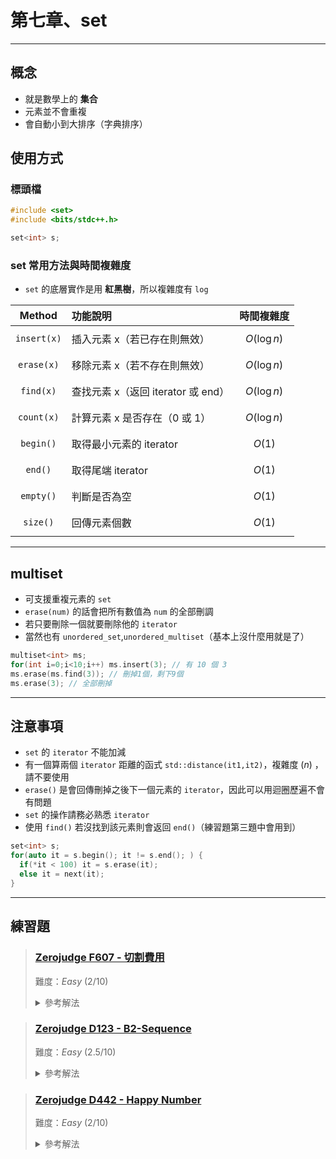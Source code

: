 # 第七章、set
---
## 概念
- 就是數學上的 **集合**
- 元素並不會重複
- 會自動小到大排序（字典排序）

## 使用方式
### 標頭檔
```cpp
#include <set>
#include <bits/stdc++.h>
```
```cpp
set<int> s;
```

### set 常用方法與時間複雜度
- `set` 的底層實作是用 **紅黑樹**，所以複雜度有 `log`

|   Method       | 功能說明                          | 時間複雜度 |
|:--------------:|:----------------------------------|:----------:|
| `insert(x)`     | 插入元素 x（若已存在則無效）       | $$O(\log n)$$ |
| `erase(x)`      | 移除元素 x（若不存在則無效）       | $$O(\log n)$$ |
| `find(x)`       | 查找元素 x（返回 iterator 或 end） | $$O(\log n)$$ |
| `count(x)`      | 計算元素 x 是否存在（0 或 1）     | $$O(\log n)$$ |
| `begin()`       | 取得最小元素的 iterator           | $$O(1)$$     |
| `end()`         | 取得尾端 iterator                 | $$O(1)$$     |
| `empty()`       | 判斷是否為空                       | $$O(1)$$     |
| `size()`        | 回傳元素個數                        | $$O(1)$$     |

---

## multiset
- 可支援重複元素的 `set`
- `erase(num)` 的話會把所有數值為 `num` 的全部刪調
- 若只要刪除一個就要刪除他的 `iterator`
- 當然也有 `unordered_set`,`unordered_multiset`（基本上沒什麼用就是了）
```cpp
multiset<int> ms;
for(int i=0;i<10;i++) ms.insert(3); // 有 10 個 3
ms.erase(ms.find(3)); // 刪掉1個，剩下9個
ms.erase(3); // 全部刪掉
```

---

## 注意事項
- `set` 的 `iterator` 不能加減
- 有一個算兩個 `iterator` 距離的函式 `std::distance(it1,it2)`，複雜度 $(n)$ ，請不要使用
- `erase()` 是會回傳刪掉之後下一個元素的 `iterator`，因此可以用迴圈歷遍不會有問題
- `set` 的操作請務必熟悉 `iterator`
- 使用 `find()` 若沒找到該元素則會返回 `end()`（練習題第三題中會用到）
```cpp
set<int> s;
for(auto it = s.begin(); it != s.end(); ) {
  if(*it < 100) it = s.erase(it);
  else it = next(it);
}
```
---

## 練習題
> ### [Zerojudge F607 - 切割費用](https://zerojudge.tw/ShowProblem?problemid=f607)
>
> 難度：*Easy* $(2/10)$
> 
> <details>
>   <summary> 參考解法 </summary>
> ```cpp
> #include <iostream>
> #include <set>
> #include <vector>
> using namespace std;
> #define int long long
> signed main(){
>     int n,L;cin>>n>>L;
>     int a,b,ans = 0;
>     vector<int>v(n);
>     set<int>s;
>     for(int i =0;i<n;i++){
>         cin>>a>>b;
>         v[b-1] = a;
>     }
>     s.insert(0);s.insert(L);
>     for(int i = 0;i<n;i++){
>         auto it = s.lower_bound(v[i]);
>         int cost = *it;
>         it--;
>         cost -= *it;
>         ans += cost;
>         s.insert(v[i]);
>     }
>     cout << ans;
> }
> ```
> </details>

> ### [Zerojudge D123 - B2-Sequence](https://zerojudge.tw/ShowProblem?problemid=d123)
>
> 難度：*Easy* $(2.5/10)$
> 
> <details>
>   <summary> 參考解法 </summary>
> ```cpp
> #include <bits/stdc++.h>
> using namespace std;
> #define Nline int t;cin>>t;for(int i=0;i<t;i++)
> #define EOF(i) int i;while(cin >> i)
> #define declare int x;cin>>x;
> #define blank ' '
> #define endl '\n'
> int main(){
>     int Case = 1;
>     EOF(t){
>         int n;
>         bool flag = true;
>         int appear[20001],arr[t];
>         for(int i = 0;i<20002;i++)appear[i]=0;
>         for(int i = 0;i<t;i++){
>             cin >> arr[i];
>         }
>         if(arr[0] < 1){
>             flag = false;
>         }
>         for(int i = 0;i<t-1;i++){
>             if(arr[i+1] <= arr[i]){
>                 flag = false;
>                 break;
>             }
>         }
>         for(int i = 0;i<t;i++){
>             for(int j = 0;j<t;j++){
>                 if(i <= j){
>                     if(appear[arr[i]+arr[j]] > 0){
>                         flag = false;
>                         break;
>                     }
>                     appear[arr[i]+arr[j]]++;
>                 }
>             }
>         }
>         cout << "Case #" << Case;
>         cout << ": It is ";
>         if(!flag)cout << "not ";
>         cout << "a B2-Sequence.";
>         Case++;
>         cout << endl << endl;
>     }
> }
> ```
> </details>

> ### [Zerojudge D442 - Happy Number](https://zerojudge.tw/ShowProblem?problemid=d442)
>
> 難度：*Easy* $(2/10)$
> 
> <details>
>   <summary> 參考解法 </summary>
> ```cpp
> #include <bits/stdc++.h>
> #define int int64_t
> using namespace std;
> int Case = 1;
> void solve() {
>     int x, k;
>     cin >> x;
>     k = x;
>     unordered_set<int> pre;
>     pre.insert(x);
>     cout << "Case #" << Case++ << ": ";
>     for( ; ;) {
>         if(x == 1) return cout<< k <<" is a Happy number.\n",void();
>         int tmp = x, sum = 0;
>         while(tmp) {
>             sum += (tmp % 10) * (tmp % 10);
>             tmp /= 10;
>         }
>         x = sum;
>         if(pre.find(x) == pre.end()) pre.insert(x);
>         else return cout<< k << " is an Unhappy number.\n",void();
>     }
> }
> signed main() {
>     cin.tie(nullptr)->ios_base::sync_with_stdio(0);
>     int test = 1;
>     cin >> test;
>     while(test--) solve();
> }
> ```
> </details>


